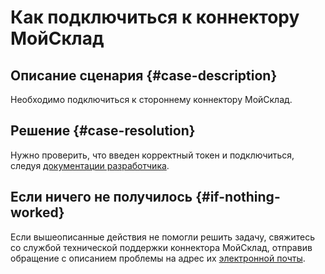 # Как подключиться к коннектору МойСклад


## Описание сценария {#case-description}

Необходимо подключиться к стороннему коннектору МойСклад.

## Решение {#case-resolution}

Нужно проверить, что введен корректный токен и подключиться, следуя [документации разработчика](https://www.htmls.ru/learning/course/index.php?COURSE_ID=12&LESSON_ID=384&LESSON_PATH=380.381.384).

## Если ничего не получилось {#if-nothing-worked}

Если вышеописанные действия не помогли решить задачу, свяжитесь со службой технической поддержки коннектора МойСклад, отправив обращение с описанием проблемы на адрес их [электронной почты](datalens@htmls.ru).


